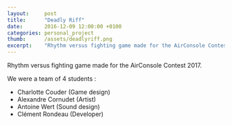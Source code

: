 ```yaml
---
layout:     post
title:      "Deadly Riff"
date:       2016-12-09 12:00:00 +0100
categories: personal_project
thumb:      /assets/deadlyriff.png
excerpt:    "Rhythm versus fighting game made for the AirConsole Contest 2017."
---
```

Rhythm versus fighting game made for the AirConsole Contest 2017.

We were a team of 4 students :

* Charlotte Couder  (Game design)
* Alexandre Cornudet (Artist)
* Antoine Wert (Sound design)
* Clément Rondeau (Developer)